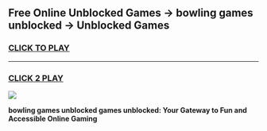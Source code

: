 
## Free Online Unblocked Games → bowling games unblocked → Unblocked Games
<h3>
<a href="https://premium.freeplayer.one?title=bowling_games_unblocked&ref=21F">CLICK TO PLAY</a></h3>
<hr>

<h3>
<a href="https://premium.freeplayer.one?title=bowling_games_unblocked&ref=21F">CLICK 2 PLAY</a>
  
</h3>

<a href="https://premium.freeplayer.one?title=bowling_games_unblocked&ref=21F/"><img src="https://clearcache.store/games.png"></a>


**bowling games unblocked games unblocked: Your Gateway to Fun and Accessible Online Gaming**
